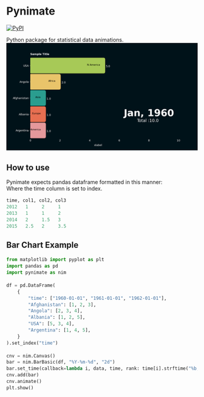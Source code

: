 # Pynimate

[![PyPI](https://img.shields.io/pypi/v/pynimate?color=orange)](https://pypi.org/project/pynimate/) 

Python package for statistical data animations.
![](https://github.com/julkaar9/pynimate/blob/gh-pages/assets/example3.gif)

## How to use
Pynimate expects pandas dataframe formatted in this manner:  
Where the time column is set to index.
```python
time, col1, col2, col3
2012   1     2     1
2013   1     1     2
2014   2     1.5   3
2015   2.5   2     3.5
```
## Bar Chart Example
```python
from matplotlib import pyplot as plt
import pandas as pd
import pynimate as nim

df = pd.DataFrame(
    {
        "time": ["1960-01-01", "1961-01-01", "1962-01-01"],
        "Afghanistan": [1, 2, 3],
        "Angola": [2, 3, 4],
        "Albania": [1, 2, 5],
        "USA": [5, 3, 4],
        "Argentina": [1, 4, 5],
    }
).set_index("time")

cnv = nim.Canvas()
bar = nim.BarBasic(df, "%Y-%m-%d", "2d")
bar.set_time(callback=lambda i, data, time, rank: time[i].strftime("%b, %Y"))
cnv.add(bar)
cnv.animate()
plt.show()
``` 